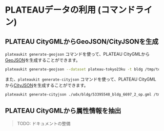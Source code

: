 
# PLATEAUデータの利用 (コマンドライン)

## PLATEAU CityGMLからGeoJSON/CityJSONを生成

`plateaukit generate-geojson` コマンドを使って、PLATEAU CityGMLから<a href="https://gis-oer.github.io/gitbook/book/materials/web_gis/GeoJSON/GeoJSON.html" target="_blank">GeoJSON</a>を生成することができます。

```bash title="例: 建造物 (bldg) データからLOD0/1相当のGeoJSONを生成"
plateaukit generate-geojson --dataset plateau-tokyo23ku -t bldg /tmp/tokyo23ku-bldg.json
```

また、`plateaukit generate-cityjson` コマンドを使って、PLATEAU CityGMLから<a href="https://www.cityjson.org/" target="_blank">CityJSON</a>を生成することができます。

```bash title="例: 建造物 (bldg) データからLOD0/1/2相当のCityJSONを生成 (データセット指定未対応、ファイル単位)"
plateaukit generate-cityjson ./udx/bldg/53395548_bldg_6697_2_op.gml /tmp/53395548_bldg_6697_2_op.cityjson
```

## PLATEAU CityGMLから属性情報を抽出

> TODO: ドキュメントの整備
